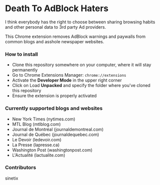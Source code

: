 # Death To AdBlock Haters
I think everybody has the right to choose between sharing browsing habits and other personal data to 3rd party Ad providers.

This Chrome extension removes AdBlock warnings and paywalls from common blogs and asshole newspaper websites.

### How to install
- Clone this repository somewhere on your computer, where it will stay permanently
- Go to Chrome Extensions Manager: `chrome://extensions`
- Activate the **Developer Mode** in the upper right corner
- Click on Load **Unpacked** and specify the folder where you've cloned this repository
- Ensure the extension is properly activated

### Currently supported blogs and websites
- New York Times (nytimes.com)
- MTL Blog (mtlblog.com)
- Journal de Montréal (journaldemontreal.com)
- Journal de Québec (journaldequebec.com)
- Le Devoir (ledevoir.com)
- La Presse (lapresse.ca)
- Washington Post (washingtonpost.com)
- L'Actualité (lactualite.com)

### Contributors
sinetix
